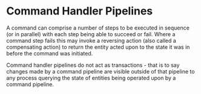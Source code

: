 # Command Handler Pipelines

A command can comprise a number of steps to be executed in sequence (or in parallel) with each step being able to succeed or fail.
Where a command step fails this may invoke a reversing action (also called a compensating action) to return the entity acted upon to the state it was in before the command was initiated.

Command handler pipelines do not act as transactions - that is to say changes made by a command pipeline are visible outside of that pipeline to any process querying the state of entities being operated upon by a command pipeline.

